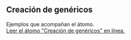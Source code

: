 ## Creación de genéricos

Ejemplos que acompañan el átomo.  
[Leer el átomo "Creación de genéricos" en línea.](https://stepik.org/lesson/350553/step/1)
